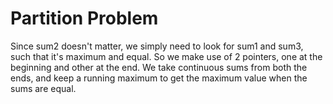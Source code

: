 # Partition Problem

Since sum2 doesn't matter, we simply need to look for sum1 and sum3, such that it's maximum and equal. So we make use 
of 2 pointers, one at the beginning and other at the end. We take continuous sums from both the ends, and keep a running
maximum to get the maximum value when the sums are equal.